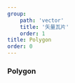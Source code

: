 ```yaml
---
group: 
    path: 'vector'
    title: '矢量瓦片'
    order: 1
title: Polygon
order: 0
---
```



### Polygon

<code src="./demos/polygon.tsx"></code>